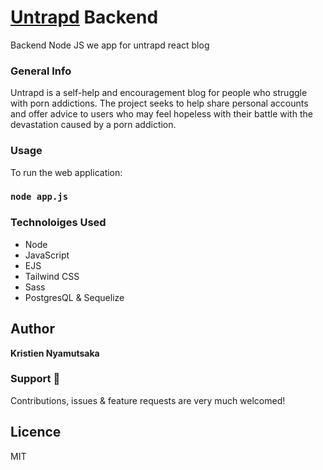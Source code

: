 # [Untrapd](https://untrapd.herokuapp.com) Backend
Backend Node JS we app for untrapd react blog

### General Info
Untrapd is a self-help and encouragement blog for people who struggle with porn addictions. The project seeks to help share personal accounts and offer advice to users who may feel hopeless with their battle with the devastation caused by a porn addiction.

### Usage
To run the web application:
### ```node app.js```

### Technoloiges Used
* Node 
* JavaScript
* EJS
* Tailwind CSS
* Sass
* PostgresQL & Sequelize

## Author
**Kristien Nyamutsaka**

### Support 🤝
Contributions, issues & feature requests are very much welcomed!

## Licence
MIT